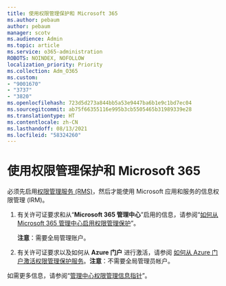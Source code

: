 ```yaml
---
title: 使用权限管理保护和 Microsoft 365
ms.author: pebaum
author: pebaum
manager: scotv
ms.audience: Admin
ms.topic: article
ms.service: o365-administration
ROBOTS: NOINDEX, NOFOLLOW
localization_priority: Priority
ms.collection: Adm_O365
ms.custom:
- "9001670"
- "3737"
- "3820"
ms.openlocfilehash: 723d5d273a844bb5a53e9447ba6b1e9c1bd7ec04
ms.sourcegitcommit: ab75f66355116e995b3cb5505465b31989339e28
ms.translationtype: HT
ms.contentlocale: zh-CN
ms.lasthandoff: 08/13/2021
ms.locfileid: "58324260"
---
```

# <a name="use-rights-management-protection-with-microsoft-365"></a>使用权限管理保护和 Microsoft 365

必须先启用[权限管理服务 (RMS)](https://docs.microsoft.com/azure/information-protection/what-is-azure-rms)，然后才能使用 Microsoft 应用和服务的信息权限管理 (IRM)。

1. 有关许可证要求和从“**Microsoft 365 管理中心**”启用的信息，请参阅“[如何从 Microsoft 365 管理中心启用权限管理保护](https://docs.microsoft.com/azure/information-protection/activate-office365)”。 

    **注意**：需要全局管理账户。

2. 有关许可证要求以及如何从 **Azure 门户** 进行激活，请参阅 [如何从 Azure 门户激活权限管理保护服务](https://docs.microsoft.com/azure/information-protection/activate-azure)。**注意**：不需要全局管理员帐户。

如需更多信息，请参阅“[管理中心权限管理信息指针](https://docs.microsoft.com/office365/enterprise/activate-rms-in-office-365)”。
